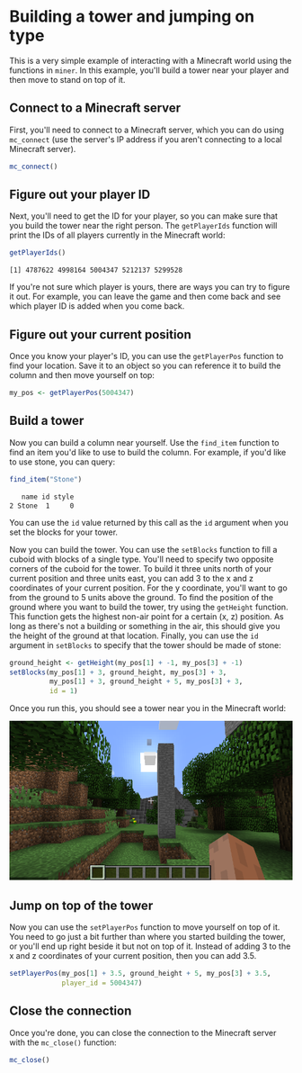 # Building a tower and jumping on type



This is a very simple example of interacting with a Minecraft world using the functions in `miner`. In this example, you'll build a tower near your player and then move to stand on top of it.

## Connect to a Minecraft server

First, you'll need to connect to a Minecraft server, which you can do using `mc_connect` (use the server's IP address if you aren't connecting to a local Minecraft server).


```r
mc_connect()
```

## Figure out your player ID

Next, you'll need to get the ID for your player, so you can make sure that you build the tower near the right person. The `getPlayerIds` function will print the IDs of all players currently in the Minecraft world:


```r
getPlayerIds()
```

```
[1] 4787622 4998164 5004347 5212137 5299528
```

If you're not sure which player is yours, there are ways you can try to figure it out. For example, you can leave the game and then come back and see which player ID is added when you come back.

## Figure out your current position

Once you know your player's ID, you can use the `getPlayerPos` function to find your location. Save it to an object so you can reference it to build the column and then move yourself on top:


```r
my_pos <- getPlayerPos(5004347)
```

## Build a tower

Now you can build a column near yourself. Use the `find_item` function to find an item you'd like to use to build the column. For example, if you'd like to use stone, you can query:


```r
find_item("Stone")
```

```
   name id style
2 Stone  1     0
```

You can use the `id` value returned by this call as the `id` argument when you set the blocks for your tower.

Now you can build the tower. You can use the `setBlocks` function to fill a cuboid with blocks of a single type. You'll need to specify two opposite corners of the cuboid for the tower. To build it three units north of your current position and three units east, you can add 3 to the x and z coordinates of your current position. For the y coordinate, you'll want to go from the ground to 5 units above the ground. To find the position of the ground where you want to build the tower, try using the `getHeight` function. This function gets the highest non-air point for a certain (x, z) position. As long as there's not a building or something in the air, this should give you the height of the ground at that location. Finally, you can use the `id` argument in `setBlocks` to specify that the tower should be made of stone:


```r
ground_height <- getHeight(my_pos[1] + -1, my_pos[3] + -1)
setBlocks(my_pos[1] + 3, ground_height, my_pos[3] + 3,
          my_pos[1] + 3, ground_height + 5, my_pos[3] + 3,
          id = 1)
```

Once you run this, you should see a tower near you in the Minecraft world:

![](figure/simple_tower.png)

## Jump on top of the tower

Now you can use the `setPlayerPos` function to move yourself on top of it. You need to go just a bit further than where you started building the tower, or you'll end up right beside it but not on top of it. Instead of adding 3 to the x and z coordinates of your current position, then you can add 3.5.


```r
setPlayerPos(my_pos[1] + 3.5, ground_height + 5, my_pos[3] + 3.5,
             player_id = 5004347)
```

## Close the connection

Once you're done, you can close the connection to the Minecraft server with the `mc_close()` function:


```r
mc_close()
```
